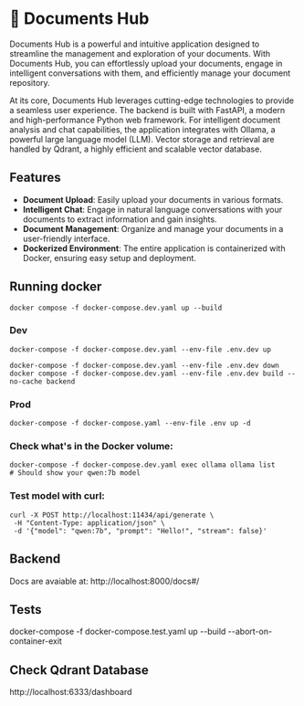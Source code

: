 # 📄 Documents Hub

Documents Hub is a powerful and intuitive application designed to streamline the management and exploration of your documents. With Documents Hub, you can effortlessly upload your documents, engage in intelligent conversations with them, and efficiently manage your document repository.

At its core, Documents Hub leverages cutting-edge technologies to provide a seamless user experience. The backend is built with FastAPI, a modern and high-performance Python web framework. For intelligent document analysis and chat capabilities, the application integrates with Ollama, a powerful large language model (LLM). Vector storage and retrieval are handled by Qdrant, a highly efficient and scalable vector database.

## Features

*   **Document Upload**: Easily upload your documents in various formats.
*   **Intelligent Chat**: Engage in natural language conversations with your documents to extract information and gain insights.
*   **Document Management**: Organize and manage your documents in a user-friendly interface.
*   **Dockerized Environment**: The entire application is containerized with Docker, ensuring easy setup and deployment.


## Running docker
    docker compose -f docker-compose.dev.yaml up --build

### Dev
    docker-compose -f docker-compose.dev.yaml --env-file .env.dev up
    
    docker-compose -f docker-compose.dev.yaml --env-file .env.dev down
    docker compose -f docker-compose.dev.yaml --env-file .env.dev build --no-cache backend

### Prod
    docker-compose -f docker-compose.yaml --env-file .env up -d

### Check what's in the Docker volume:
    docker-compose -f docker-compose.dev.yaml exec ollama ollama list
    # Should show your qwen:7b model

### Test model with curl:
    curl -X POST http://localhost:11434/api/generate \
     -H "Content-Type: application/json" \
     -d '{"model": "qwen:7b", "prompt": "Hello!", "stream": false}'


## Backend
Docs are avaiable at: http://localhost:8000/docs#/

## Tests
docker-compose -f docker-compose.test.yaml up --build --abort-on-container-exit

## Check Qdrant Database
http://localhost:6333/dashboard